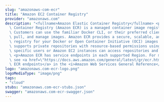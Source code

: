 ```yaml
---
slug: "amazonaws-com-ecr"
title: "Amazon EC2 Container Registry"
provider: "amazonaws.com"
description: "<fullname>Amazon Elastic Container Registry</fullname> <p>Amazon Elastic\
  \ Container Registry (Amazon ECR) is a managed container image registry service.\
  \ Customers can use the familiar Docker CLI, or their preferred client, to push,\
  \ pull, and manage images. Amazon ECR provides a secure, scalable, and reliable\
  \ registry for your Docker or Open Container Initiative (OCI) images. Amazon ECR\
  \ supports private repositories with resource-based permissions using IAM so that\
  \ specific users or Amazon EC2 instances can access repositories and images.</p>\
  \ <p>Amazon ECR has service endpoints in each supported Region. For more information,\
  \ see <a href=\"https://docs.aws.amazon.com/general/latest/gr/ecr.html\">Amazon\
  \ ECR endpoints</a> in the <i>Amazon Web Services General Reference</i>.</p>"
logo: "amazonaws.com-ecr-logo.png"
logoMediaType: "image/png"
tags:
- "cloud"
stubs: "amazonaws.com-ecr-stubs.json"
swagger: "amazonaws.com-ecr-swagger.json"
---
```

